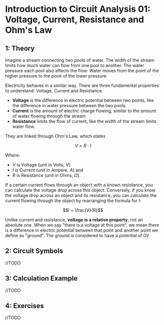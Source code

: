 # Introduction to Circuit Analysis 01: Voltage, Current, Resistance and Ohm's Law


## 1: Theory

Imagine a stream connecting two pools of water. The width of the stream limits how much water can flow from one pool to another. The water pressure each pool also affects the flow: Water moves from the point of the higher pressure to the point of the lower pressure. 

Electricity behaves in a similar way. There are three fundamental properties to understand: Voltage, Current and Resistance. 

- **Voltage** is the difference in electric potential between two points, like the difference in water pressure between the two pools. 
- **Current** is the amount of electric charge flowing, similar to the amount of water flowing through the stream
- **Resistance** limits the flow of current, like the width of the stream limits water flow.

They are linked through Ohm's Law, which states 

$$V = R\cdot I$$

Where: 

- $V$ is Voltage (unit in Volts, $V$) 
- $I$ is Current (unit in Ampere, $A$) and
- $R$ is Resistance (unit in Ohms, $\Omega$). 

If a certain current flows through an object with a known resistance, you can calculate the voltage drop across this object. Conversely, if you know the voltage drop across an object and its resistance, you can calculate the current flowing through the object by rearranging the formula for $I$: 

$$I = \frac{V}{R}$$

Unlike current and resistance, **voltage is a relative property**, not an absolute one. When we say "there is a voltage at this point", we mean there is a difference in electric potential between that point and another point we define as "ground". The ground is considered to have a potential of $0V$.

## 2: Circuit Symbols

//TODO

## 3: Calculation Example

//TODO

## 4: Exercises

//TODO